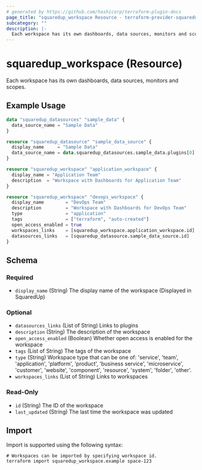 ```yaml
---
# generated by https://github.com/hashicorp/terraform-plugin-docs
page_title: "squaredup_workspace Resource - terraform-provider-squaredup"
subcategory: ""
description: |-
  Each workspace has its own dashboards, data sources, monitors and scopes.
---
```


# squaredup_workspace (Resource)

Each workspace has its own dashboards, data sources, monitors and scopes.

## Example Usage

```terraform
data "squaredup_datasources" "sample_data" {
  data_source_name = "Sample Data"
}

resource "squaredup_datasource" "sample_data_source" {
  display_name     = "Sample Data"
  data_source_name = data.squaredup_datasources.sample_data.plugins[0].display_name
}

resource "squaredup_workspace" "application_workspace" {
  display_name = "Application Team"
  description  = "Workspace with Dashboards for Application Team"
}

resource "squaredup_workspace" "devops_workspace" {
  display_name        = "DevOps Team"
  description         = "Workspace with Dashboards for DevOps Team"
  type                = "application"
  tags                = ["terraform", "auto-created"]
  open_access_enabled = true
  workspaces_links    = [squaredup_workspace.application_workspace.id]
  datasources_links   = [squaredup_datasource.sample_data_source.id]
}
```

<!-- schema generated by tfplugindocs -->
## Schema

### Required

- `display_name` (String) The display name of the workspace (Displayed in SquaredUp)

### Optional

- `datasources_links` (List of String) Links to plugins
- `description` (String) The description of the workspace
- `open_access_enabled` (Boolean) Whether open access is enabled for the workspace
- `tags` (List of String) The tags of the workspace
- `type` (String) Workspace type that can be one of: 'service', 'team', 'application', 'platform', 'product', 'business service', 'microservice', 'customer', 'website', 'component', 'resource', 'system', 'folder', 'other'.
- `workspaces_links` (List of String) Links to workspaces

### Read-Only

- `id` (String) The ID of the workspace
- `last_updated` (String) The last time the workspace was updated

## Import

Import is supported using the following syntax:

```shell
# Workspaces can be imported by specifying workspace id.
terraform import squaredup_workspace.example space-123
```
